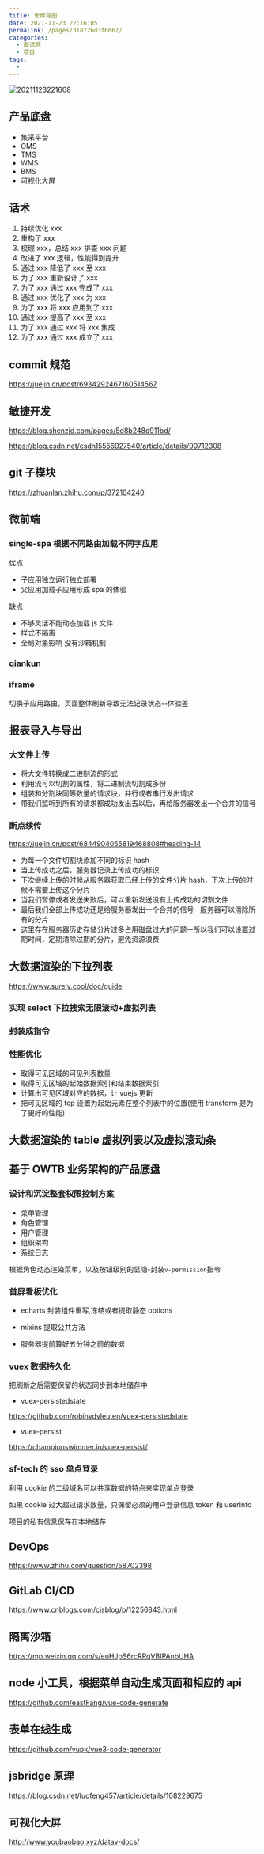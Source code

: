 ```yaml
---
title: 思维导图
date: 2021-11-23 22:16:05
permalink: /pages/318726d3f6062/
categories:
  - 面试题
  - 项目
tags:
  -
---
```


![20211123221608](https://cdn.jsdelivr.net/gh/wu529778790/image/blog/20211123221608.png)

  <!-- more -->

## 产品底盘

- 集采平台
- OMS
- TMS
- WMS
- BMS
- 可视化大屏

## 话术

1. 持续优化 xxx
2. 重构了 xxx
3. 梳理 xxx，总结 xxx 排查 xxx 问题
4. 改进了 xxx 逻辑，性能得到提升
5. 通过 xxx 降低了 xxx 至 xxx
6. 为了 xxx 重新设计了 xxx
7. 为了 xxx 通过 xxx 完成了 xxx
8. 通过 xxx 优化了 xxx 为 xxx
9. 为了 xxx 将 xxx 应用到了 xxx
10. 通过 xxx 提高了 xxx 至 xxx
11. 为了 xxx 通过 xxx 将 xxx 集成
12. 为了 xxx 通过 xxx 成立了 xxx

## commit 规范

<https://juejin.cn/post/6934292467160514567>

## 敏捷开发

<https://blog.shenzjd.com/pages/5d8b248d911bd/>

<https://blog.csdn.net/csdn15556927540/article/details/90712308>

## git 子模块

<https://zhuanlan.zhihu.com/p/372164240>

## 微前端

### single-spa 根据不同路由加载不同字应用

优点

- 子应用独立运行独立部署
- 父应用加载子应用形成 spa 的体验

缺点

- 不够灵活不能动态加载 js 文件
- 样式不隔离
- 全局对象影响 没有沙箱机制

### qiankun

### iframe

切换子应用路由，页面整体刷新导致无法记录状态--体验差

## 报表导入与导出

### 大文件上传

- 将大文件转换成二进制流的形式
- 利用流可以切割的属性，将二进制流切割成多份
- 组装和分割块同等数量的请求块，并行或者串行发出请求
- 带我们监听到所有的请求都成功发出去以后，再给服务器发出一个合并的信号

### 断点续传

<https://juejin.cn/post/6844904055819468808#heading-14>

- 为每一个文件切割块添加不同的标识 hash
- 当上传成功之后，服务器记录上传成功的标识
- 下次继续上传的时候从服务器获取已经上传的文件分片 hash，下次上传的时候不需要上传这个分片
- 当我们暂停或者发送失败后，可以重新发送没有上传成功的切割文件
- 最后我们全部上传成功还是给服务器发出一个合并的信号--服务器可以清除所有的分片
- 这里存在服务器历史存储分片过多占用磁盘过大的问题--所以我们可以设置过期时间，定期清除过期的分片，避免资源浪费

## 大数据渲染的下拉列表

<https://www.surely.cool/doc/guide>

### 实现 select 下拉搜索无限滚动+虚拟列表

### 封装成指令

### 性能优化

- 取得可见区域的可见列表数量
- 取得可见区域的起始数据索引和结束数据索引
- 计算出可见区域对应的数据，让 vuejs 更新
- 把可见区域的 top 设置为起始元素在整个列表中的位置(使用 transform 是为了更好的性能)

## 大数据渲染的 table 虚拟列表以及虚拟滚动条

## 基于 OWTB 业务架构的产品底盘

### 设计和沉淀整套权限控制方案

- 菜单管理
- 角色管理
- 用户管理
- 组织架构
- 系统日志

根据角色动态渲染菜单，以及按钮级别的显隐-封装`v-permission`指令

### 首屏看板优化

- echarts 封装组件重写,冻结或者提取静态 options

- mixins 提取公共方法

- 服务器提前算好五分钟之前的数据

### vuex 数据持久化

把刷新之后需要保留的状态同步到本地储存中

- vuex-persistedstate

<https://github.com/robinvdvleuten/vuex-persistedstate>

- vuex-persist

<https://championswimmer.in/vuex-persist/>

### sf-tech 的 sso 单点登录

利用 cookie 的二级域名可以共享数据的特点来实现单点登录

如果 cookie 过大超过请求数量，只保留必须的用户登录信息 token 和 userInfo

项目的私有信息保存在本地储存

## DevOps

<https://www.zhihu.com/question/58702398>

## GitLab CI/CD

<https://www.cnblogs.com/cjsblog/p/12256843.html>

## 隔离沙箱

<https://mp.weixin.qq.com/s/euHJpS6rcRRqVBIPAnbUHA>

## node 小工具，根据菜单自动生成页面和相应的 api

<https://github.com/eastFang/vue-code-generate>

## 表单在线生成

<https://github.com/yupk/vue3-code-generator>

## jsbridge 原理

<https://blog.csdn.net/luofeng457/article/details/108229675>

## 可视化大屏

<http://www.youbaobao.xyz/datav-docs/>

